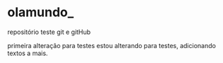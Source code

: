 # olamundo_
repositório teste git e gitHub

 primeira alteração para testes
 estou alterando para testes, adicionando textos a mais.
